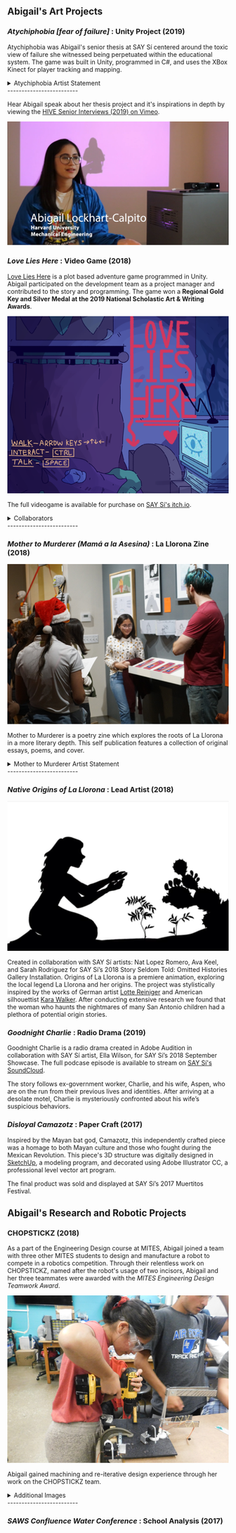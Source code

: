 ## Abigail's Art Projects

### *Atychiphobia [fear of failure]* : Unity Project (2019)

Atychiphobia was Abigail's senior thesis at SAY Sí centered around the toxic view of failure she witnessed being perpetuated within the educational system. The game was built in Unity, programmed in C#, and uses the XBox Kinect for player tracking and mapping.

<details><summary>Atychiphobia Artist Statement</summary>
<p>
	
Atychiphobia [fear of failure] is based on the struggles I have experienced with the educational system. The expectations enforced by myself, my loved ones, and my community manifested themselves in intense dread in the face of failure or academic tribulations.
	The experience guides the player through thoughts and surreal imagery that embody emotions that feel bigger than the player themselves. Atychiphobia simulates brought about by crushing academic pressure. I hope that the application of these elements and digital environment in this piece will provoke the player and give them an abstract, empathetic look into the mind of a student in today’s educational system. 
	The fear of failure is something I see being perpetuated in today’s classrooms. I have grappled with the fear of failure throughout my academic career, not because of the subject matter of my learning but by the delivery and current structures of the educational system. The toxic mindsets are fed to the students of my generation.  By learning how to work and adapt to the current collegiate institution, I have managed to find my own path to success. Not all students, however, can tame the fear of failure enough to be able to find a future for themselves in academia. 
	
</p>
</details>
-------------------------

Hear Abigail speak about her thesis project and it's inspirations in depth by viewing the [HIVE Senior Interviews (2019) on Vimeo](https://vimeo.com/366819623).

![interview img](https://github.com/abical/abical.github.io/blob/master/p%20image/say%20si%20interview%20screencap.PNG?raw=true)

### *Love Lies Here* : Video Game (2018)

[Love Lies Here](https://say-si.itch.io/love-lies-here) is a plot based adventure game programmed in Unity. Abigail participated on the development team as a project manager and contributed to the story and programming. The game won a **Regional Gold Key and Silver Medal at the 2019 National Scholastic Art & Writing Awards**.

![Love Lies Here Thumbnail](https://github.com/abical/abical.github.io/blob/master/p%20image/love%20lies%20here%20menu.png?raw=true)

The full videogame is available for purchase on [SAY Sí's itch.io](https://say-si.itch.io/).

<details><summary>Collaborators</summary>
<p>
	
Created in collaboration with [Lee Ortiz](https://www.instagram.com/eeelbee/?hl=en), Sebastian Alvalos, Alyssa Li Herevia, and Ferris Carrillo for SAY Sí’s HIVE New Media 2018 Summer Game Jam. 
	
</p>
</details>
-------------------------

### *Mother to Murderer (Mamá a la Asesina)* : La Llorona Zine (2018)

![mother to murderer presentation](https://github.com/abical/abical.github.io/blob/master/p%20image/presenting%20m2m%20resized.jpg?raw=true)

Mother to Murderer is a poetry zine which  explores the roots of La Llorona in a more literary depth. This self publication features a collection of original essays, poems, and cover.

<details><summary>Mother to Murderer Artist Statement</summary>
<p>

In many global cultures, weeping women serve as cautionary legends. Our local weeping legend, La Llorona, like the region of Texas itself, has witnessed the reign of many powers. Amongst the tides of cultural change that have spanned centuries, several homogenous tales have melded together to form the frightening woman we know today. My zine explores the elusive past of La Llorona, a woman who incites fear in the hearts of children, through poetry and a collection of short essays. 

To capture the possible origins of La Llorona respectfully, I compiled from past projects and current examinations from articles and interviews with locals and historians. Thanks to the joint efforts of myself and my peers, I came to express these findings through a combination of original artistic and historical literature. I wanted Mother to Murderer to gently lead its reader through the various faces that past cultures, such as the Coahuiltecan, Aztecs, and Spanish settlers, have attributed to La Llorona, and how those interpretations reflect the value of women and mothers during those eras of society. Whether it be the reverence of dead mothers or the condemnation of jealousy, La Llorona manifests the societal pondering of the border between life and death or sin and virtue. 

![mother to murderer display](https://github.com/abical/abical.github.io/blob/master/p%20image/mother%20to%20murderer%20on%20display2.JPG?raw=true)

![mother to murderer cover](https://github.com/abical/abical.github.io/blob/master/p%20image/mother%20to%20murderer%20cover.jpg?raw=true)

<img src="https://github.com/abical/abical.github.io/blob/master/p%20image/mother%20to%20murderer%20cover.jpg?raw=true">

</p>
</details>
-------------------------

### *Native Origins of La Llorona* : Lead Artist (2018)

![native origin screen cap](https://github.com/abical/abical.github.io/blob/master/p%20image/native%20origins%20screen%20cap.png?raw=true)

Created in collaboration with SAY Sí artists: Nat Lopez Romero, Ava Keel, and Sarah Rodriguez for SAY Sí’s 2018 Story Seldom Told: Omitted Histories Gallery Installation. Origins of La Llorona is a premiere animation, exploring the local legend La Llorona and her origins. 
The project was stylistically inspired by the works of German artist [Lotte Reiniger](https://en.wikipedia.org/wiki/Lotte_Reiniger) and American silhouettist [Kara Walker](http://www.karawalkerstudio.com/). After conducting extensive research we found that the woman who haunts the nightmares of many San Antonio children had a plethora of potential origin stories. 

### *Goodnight Charlie* : Radio Drama (2019)

Goodnight Charlie is a radio drama created in Adobe Audition in collaboration with SAY Sí artist, Ella Wilson, for SAY Sí’s 2018 September Showcase. The full podcase episode is available to stream on [SAY Sí's SoundCloud](https://soundcloud.com/user-430523344/good-night-charlie).

The story follows ex-government worker, Charlie, and his wife, Aspen, who are on the run from their previous lives and identities. After arriving at a desolate motel, Charlie is mysteriously confronted about his wife’s suspicious behaviors. 

### *Disloyal Camazotz* : Paper Craft (2017)

Inspired by the Mayan bat god, Camazotz, this independently crafted piece was a homage to both Mayan culture and those who fought during the Mexican Revolution. This piece's 3D structure was digitally designed in [SketchUp](https://www.sketchup.com/), a modeling program, and decorated using Adobe Illustrator CC, a professional level vector art program. 

The final product was sold and displayed at SAY Sí’s 2017 Muertitos Festival.

## Abigail's Research and Robotic Projects

### CHOPSTICKZ (2018)

As a part of the Engineering Design course at MITES, Abigail joined a team with three other MITES students to design and manufacture a robot to compete in a robotics competition. Through their relentless work on CHOPSTICKZ, named after the robot's usage of two incisors, Abigail and her three teammates were awarded with the *MITES Engineering Design Teamwork Award*.

![drill img](https://github.com/abical/abical.github.io/blob/master/p%20image/drill%20photo.jpg?raw=true)

Abigail gained machining and re-iterative design experience through her work on the CHOPSTICKZ team. 

<details><summary>Additional Images</summary>
<p>
	
![chopstickz with abigail](https://github.com/abical/abical.github.io/blob/master/p%20image/chopstickz%20image.jpg?raw=true)


</p>
</details>
-------------------------


### *SAWS Confluence Water Conference* : School Analysis (2017)





